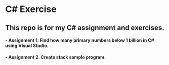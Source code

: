 # C# Exercise

## This repo is for my C# assignment and exercises.

#### - Assignment 1. Find how many primary numbers below 1 billion in C# using Visual Studio.

#### - Assignment 2. Create stack sample program.
